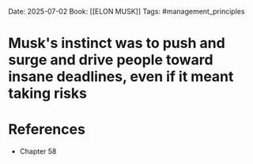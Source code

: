 Date: 2025-07-02
Book: [[ELON MUSK]]
Tags: #management_principles 
# Musk's instinct was to push and surge and drive people toward insane deadlines, even if it meant taking risks


# References
- Chapter 58